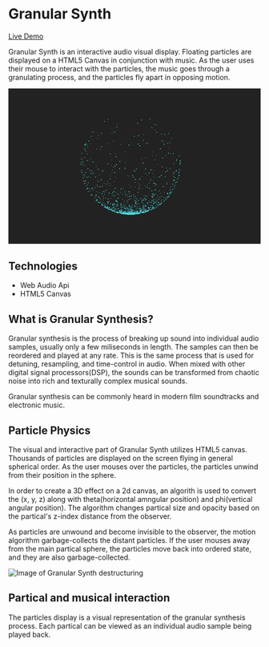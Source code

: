 # Granular Synth
[Live Demo](https://granular-synth.herokuapp.com/)

Granular Synth is an interactive audio visual display. Floating particles are displayed on a HTML5 Canvas in conjunction with music. As the user uses their mouse to interact with the particles, the music goes through a granulating process, and the particles fly apart in opposing motion. 

![Image of Granular Synth](https://github.com/pb-nowa/Virtual-Synthesizer/blob/master/assets/screenshots/granular-synth-main.gif)

## Technologies

* Web Audio Api
* HTML5 Canvas

## What is Granular Synthesis?

Granular synthesis is the process of breaking up sound into individual audio samples, usually only a few miliseconds in length. The samples can then be reordered and played at any rate. This is the same process that is used for detuning, resampling, and time-control in audio. When mixed with other digital signal processors(DSP), the sounds can be transformed from chaotic noise into rich and texturally complex musical sounds. 

Granular synthesis can be commonly heard in modern film soundtracks and electronic music. 

## Particle Physics

The visual and interactive part of Granular Synth utilizes HTML5 canvas. Thousands of particles are displayed on the screen flying in general spherical order. As the user mouses over the particles, the particles unwind from their position in the sphere. 

In order to create a 3D effect on a 2d canvas, an algorith is used to convert the (x, y, z) along with theta(horizontal amngular position) and phi(vertical angular position). The algorithm changes partical size and opacity based on the partical's z-index distance from the observer.

As particles are unwound and become invisible to the observer, the motion algorithm garbage-collects the distant particles. If the user mouses away from the main partical sphere, the particles move back into ordered state, and they are also garbage-collected.

![Image of Granular Synth destructuring](https://github.com/pb-nowa/Virtual-Synthesizer/blob/master/assets/screenshots/granular-synth-destructure.gif)

## Partical and musical interaction

The particles display is a visual representation of the granular synthesis process. Each partical can be viewed as an individual audio sample being played back. 
